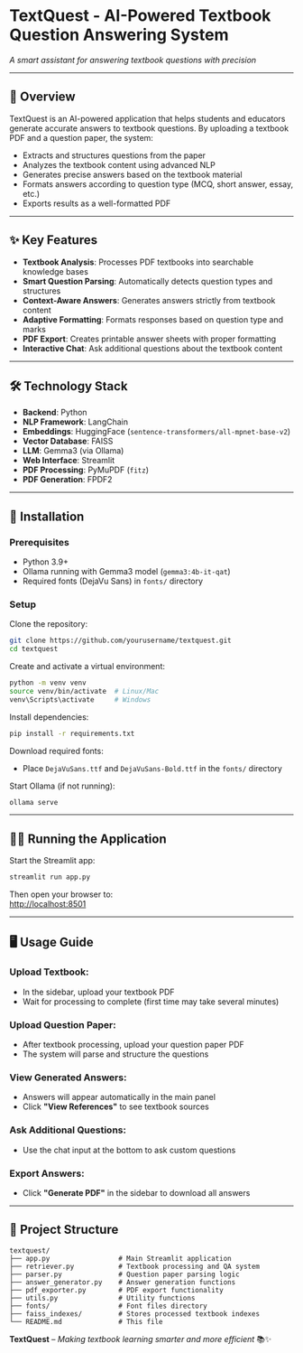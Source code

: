 
# TextQuest - AI-Powered Textbook Question Answering System

*A smart assistant for answering textbook questions with precision*

---

## 📖 Overview

TextQuest is an AI-powered application that helps students and educators generate accurate answers to textbook questions. By uploading a textbook PDF and a question paper, the system:

- Extracts and structures questions from the paper  
- Analyzes the textbook content using advanced NLP  
- Generates precise answers based on the textbook material  
- Formats answers according to question type (MCQ, short answer, essay, etc.)  
- Exports results as a well-formatted PDF

---

## ✨ Key Features

- **Textbook Analysis**: Processes PDF textbooks into searchable knowledge bases  
- **Smart Question Parsing**: Automatically detects question types and structures  
- **Context-Aware Answers**: Generates answers strictly from textbook content  
- **Adaptive Formatting**: Formats responses based on question type and marks  
- **PDF Export**: Creates printable answer sheets with proper formatting  
- **Interactive Chat**: Ask additional questions about the textbook content

---

## 🛠️ Technology Stack

- **Backend**: Python  
- **NLP Framework**: LangChain  
- **Embeddings**: HuggingFace (`sentence-transformers/all-mpnet-base-v2`)  
- **Vector Database**: FAISS  
- **LLM**: Gemma3 (via Ollama)  
- **Web Interface**: Streamlit  
- **PDF Processing**: PyMuPDF (`fitz`)  
- **PDF Generation**: FPDF2

---

## 🚀 Installation

### Prerequisites

- Python 3.9+  
- Ollama running with Gemma3 model (`gemma3:4b-it-qat`)  
- Required fonts (DejaVu Sans) in `fonts/` directory

### Setup

Clone the repository:

```bash
git clone https://github.com/yourusername/textquest.git
cd textquest
```

Create and activate a virtual environment:

```bash
python -m venv venv
source venv/bin/activate  # Linux/Mac
venv\Scripts\activate     # Windows
```

Install dependencies:

```bash
pip install -r requirements.txt
```

Download required fonts:

- Place `DejaVuSans.ttf` and `DejaVuSans-Bold.ttf` in the `fonts/` directory

Start Ollama (if not running):

```bash
ollama serve
```

---

## 🏃‍♂️ Running the Application

Start the Streamlit app:

```bash
streamlit run app.py
```

Then open your browser to:  
[http://localhost:8501](http://localhost:8501)

---

## 🖥️ Usage Guide

### Upload Textbook:

- In the sidebar, upload your textbook PDF  
- Wait for processing to complete (first time may take several minutes)

### Upload Question Paper:

- After textbook processing, upload your question paper PDF  
- The system will parse and structure the questions

### View Generated Answers:

- Answers will appear automatically in the main panel  
- Click **"View References"** to see textbook sources

### Ask Additional Questions:

- Use the chat input at the bottom to ask custom questions

### Export Answers:

- Click **"Generate PDF"** in the sidebar to download all answers

---

## 📂 Project Structure

```
textquest/
├── app.py                 # Main Streamlit application
├── retriever.py           # Textbook processing and QA system
├── parser.py              # Question paper parsing logic
├── answer_generator.py    # Answer generation functions
├── pdf_exporter.py        # PDF export functionality
├── utils.py               # Utility functions
├── fonts/                 # Font files directory
├── faiss_indexes/         # Stores processed textbook indexes
└── README.md              # This file
```


**TextQuest** – *Making textbook learning smarter and more efficient* 📚✨
